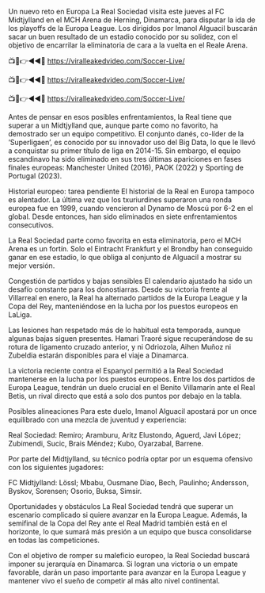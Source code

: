 Un nuevo reto en Europa La Real Sociedad visita este jueves al FC Midtjylland en el MCH Arena de Herning, Dinamarca, para disputar la ida de los playoffs de la Europa League. Los dirigidos por Imanol Alguacil buscarán sacar un buen resultado de un estadio conocido por su solidez, con el objetivo de encarrilar la eliminatoria de cara a la vuelta en el Reale Arena.

📺📱👉◄◄🔴  https://viralleakedvideo.com/Soccer-Live/

📺📱👉◄◄🔴  https://viralleakedvideo.com/Soccer-Live/

📺📱👉◄◄🔴  https://viralleakedvideo.com/Soccer-Live/

Antes de pensar en esos posibles enfrentamientos, la Real tiene que superar a un Midtjylland que, aunque parte como no favorito, ha demostrado ser un equipo competitivo. El conjunto danés, co-líder de la ‘Superligaen’, es conocido por su innovador uso del Big Data, lo que le llevó a conquistar su primer título de liga en 2014-15. Sin embargo, el equipo escandinavo ha sido eliminado en sus tres últimas apariciones en fases finales europeas: Manchester United (2016), PAOK (2022) y Sporting de Portugal (2023).

Historial europeo: tarea pendiente El historial de la Real en Europa tampoco es alentador. La última vez que los txuriurdines superaron una ronda europea fue en 1999, cuando vencieron al Dynamo de Moscú por 6-2 en el global. Desde entonces, han sido eliminados en siete enfrentamientos consecutivos.

La Real Sociedad parte como favorita en esta eliminatoria, pero el MCH Arena es un fortín. Solo el Eintracht Frankfurt y el Brondby han conseguido ganar en ese estadio, lo que obliga al conjunto de Alguacil a mostrar su mejor versión.

Congestión de partidos y bajas sensibles El calendario ajustado ha sido un desafío constante para los donostiarras. Desde su victoria frente al Villarreal en enero, la Real ha alternado partidos de la Europa League y la Copa del Rey, manteniéndose en la lucha por los puestos europeos en LaLiga.

Las lesiones han respetado más de lo habitual esta temporada, aunque algunas bajas siguen presentes. Hamari Traoré sigue recuperándose de su rotura de ligamento cruzado anterior, y ni Odriozola, Aihen Muñoz ni Zubeldia estarán disponibles para el viaje a Dinamarca.

La victoria reciente contra el Espanyol permitió a la Real Sociedad mantenerse en la lucha por los puestos europeos. Entre los dos partidos de Europa League, tendrán un duelo crucial en el Benito Villamarín ante el Real Betis, un rival directo que está a solo dos puntos por debajo en la tabla.

Posibles alineaciones Para este duelo, Imanol Alguacil apostará por un once equilibrado con una mezcla de juventud y experiencia:

Real Sociedad: Remiro; Aramburu, Aritz Elustondo, Aguerd, Javi López; Zubimendi, Sucic, Brais Méndez; Kubo, Oyarzabal, Barrene.

Por parte del Midtjylland, su técnico podría optar por un esquema ofensivo con los siguientes jugadores:

FC Midtjylland: Lössl; Mbabu, Ousmane Diao, Bech, Paulinho; Andersson, Byskov, Sorensen; Osorio, Buksa, Simsir.

Oportunidades y obstáculos La Real Sociedad tendrá que superar un escenario complicado si quiere avanzar en la Europa League. Además, la semifinal de la Copa del Rey ante el Real Madrid también está en el horizonte, lo que sumará más presión a un equipo que busca consolidarse en todas las competiciones.

Con el objetivo de romper su maleficio europeo, la Real Sociedad buscará imponer su jerarquía en Dinamarca. Si logran una victoria o un empate favorable, darán un paso importante para avanzar en la Europa League y mantener vivo el sueño de competir al más alto nivel continental.
